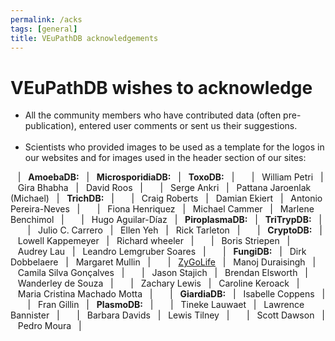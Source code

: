 ```yaml
---
permalink: /acks
tags: [general]
title: VEuPathDB acknowledgements
---
```


<h1>VEuPathDB wishes to acknowledge</h1>

<div class="static-content" markdown="1">

<ul class="cirbulletlist">
  <li>All the community members who have contributed data (often pre-publication), entered user comments or sent us their suggestions.</li>
  <br>
  <li>Scientists who provided images to be used as a template for the logos in our websites and for images used in the header section of our sites:
  </li>
</ul>
<p>
&nbsp;&nbsp;&nbsp;|&nbsp;&nbsp;&nbsp;<b>AmoebaDB:</b>&nbsp;&nbsp;&nbsp;|&nbsp;&nbsp;&nbsp;<b>MicrosporidiaDB:</b>&nbsp;&nbsp;&nbsp;|&nbsp;&nbsp;&nbsp;<b>ToxoDB:</b>&nbsp;&nbsp;&nbsp;|&nbsp;&nbsp;&nbsp;
&nbsp;&nbsp;&nbsp;|&nbsp;&nbsp;&nbsp;William Petri&nbsp;&nbsp;&nbsp;|&nbsp;&nbsp;&nbsp;Gira Bhabha&nbsp;&nbsp;&nbsp;|&nbsp;&nbsp;&nbsp;David Roos&nbsp;&nbsp;&nbsp;|&nbsp;&nbsp;&nbsp;
&nbsp;&nbsp;&nbsp;|&nbsp;&nbsp;&nbsp;Serge Ankri&nbsp;&nbsp;&nbsp;|&nbsp;&nbsp;&nbsp;Pattana Jaroenlak (Michael)&nbsp;&nbsp;&nbsp;|&nbsp;&nbsp;&nbsp;<b>TrichDB:</b>&nbsp;&nbsp;&nbsp;|&nbsp;&nbsp;&nbsp;
&nbsp;&nbsp;&nbsp;|&nbsp;&nbsp;&nbsp;Craig Roberts&nbsp;&nbsp;&nbsp;|&nbsp;&nbsp;&nbsp;Damian Ekiert&nbsp;&nbsp;&nbsp;|&nbsp;&nbsp;&nbsp;Antonio Pereira-Neves&nbsp;&nbsp;&nbsp;|&nbsp;&nbsp;&nbsp;
&nbsp;&nbsp;&nbsp;|&nbsp;&nbsp;&nbsp;Fiona Henriquez&nbsp;&nbsp;&nbsp;|&nbsp;&nbsp;&nbsp;Michael Cammer&nbsp;&nbsp;&nbsp;|&nbsp;&nbsp;&nbsp;Marlene Benchimol&nbsp;&nbsp;&nbsp;|&nbsp;&nbsp;&nbsp;
&nbsp;&nbsp;&nbsp;|&nbsp;&nbsp;&nbsp;Hugo Aguilar-Díaz&nbsp;&nbsp;&nbsp;|&nbsp;&nbsp;&nbsp;<b>PiroplasmaDB:</b>&nbsp;&nbsp;&nbsp;|&nbsp;&nbsp;&nbsp;<b>TriTrypDB:</b>&nbsp;&nbsp;&nbsp;|&nbsp;&nbsp;&nbsp;
&nbsp;&nbsp;&nbsp;|&nbsp;&nbsp;&nbsp;Julio C. Carrero&nbsp;&nbsp;&nbsp;|&nbsp;&nbsp;&nbsp;Ellen Yeh&nbsp;&nbsp;&nbsp;|&nbsp;&nbsp;&nbsp;Rick Tarleton&nbsp;&nbsp;&nbsp;|&nbsp;&nbsp;&nbsp;
&nbsp;&nbsp;&nbsp;|&nbsp;&nbsp;&nbsp;<b>CryptoDB:</b>&nbsp;&nbsp;&nbsp;|&nbsp;&nbsp;&nbsp;Lowell Kappemeyer&nbsp;&nbsp;&nbsp;|&nbsp;&nbsp;&nbsp;Richard wheeler&nbsp;&nbsp;&nbsp;|&nbsp;&nbsp;&nbsp;
&nbsp;&nbsp;&nbsp;|&nbsp;&nbsp;&nbsp;Boris Striepen&nbsp;&nbsp;&nbsp;|&nbsp;&nbsp;&nbsp;Audrey Lau&nbsp;&nbsp;&nbsp;|&nbsp;&nbsp;&nbsp;Leandro Lemgruber Soares&nbsp;&nbsp;&nbsp;|&nbsp;&nbsp;&nbsp;
&nbsp;&nbsp;&nbsp;|&nbsp;&nbsp;&nbsp;<b>FungiDB:</b>&nbsp;&nbsp;&nbsp;|&nbsp;&nbsp;&nbsp;Dirk Dobbelaere&nbsp;&nbsp;&nbsp;|&nbsp;&nbsp;&nbsp;Margaret Mullin&nbsp;&nbsp;&nbsp;|&nbsp;&nbsp;&nbsp;
&nbsp;&nbsp;&nbsp;|&nbsp;&nbsp;&nbsp;<a href="http://zygolife.org">ZyGoLife</a>&nbsp;&nbsp;&nbsp;|&nbsp;&nbsp;&nbsp;Manoj Duraisingh&nbsp;&nbsp;&nbsp;|&nbsp;&nbsp;&nbsp;Camila Silva Gonçalves&nbsp;&nbsp;&nbsp;|&nbsp;&nbsp;&nbsp;
&nbsp;&nbsp;&nbsp;|&nbsp;&nbsp;&nbsp;Jason Stajich&nbsp;&nbsp;&nbsp;|&nbsp;&nbsp;&nbsp;Brendan Elsworth&nbsp;&nbsp;&nbsp;|&nbsp;&nbsp;&nbsp;Wanderley de Souza&nbsp;&nbsp;&nbsp;|&nbsp;&nbsp;&nbsp;
&nbsp;&nbsp;&nbsp;|&nbsp;&nbsp;&nbsp;Zachary Lewis&nbsp;&nbsp;&nbsp;|&nbsp;&nbsp;&nbsp;Caroline Keroack&nbsp;&nbsp;&nbsp;|&nbsp;&nbsp;&nbsp;Maria Cristina Machado Motta&nbsp;&nbsp;&nbsp;|&nbsp;&nbsp;&nbsp;
&nbsp;&nbsp;&nbsp;|&nbsp;&nbsp;&nbsp;<b>GiardiaDB:</b>&nbsp;&nbsp;&nbsp;|&nbsp;&nbsp;&nbsp;Isabelle Coppens&nbsp;&nbsp;&nbsp;|&nbsp;&nbsp;&nbsp;
&nbsp;&nbsp;&nbsp;|&nbsp;&nbsp;&nbsp;Fran Gillin&nbsp;&nbsp;&nbsp;|&nbsp;&nbsp;&nbsp;<b>PlasmoDB:</b>&nbsp;&nbsp;&nbsp;|&nbsp;&nbsp;&nbsp;
&nbsp;&nbsp;&nbsp;|&nbsp;&nbsp;&nbsp;Tineke Lauwaet&nbsp;&nbsp;&nbsp;|&nbsp;&nbsp;&nbsp;Lawrence Bannister&nbsp;&nbsp;&nbsp;|&nbsp;&nbsp;&nbsp;
&nbsp;&nbsp;&nbsp;|&nbsp;&nbsp;&nbsp;Barbara Davids&nbsp;&nbsp;&nbsp;|&nbsp;&nbsp;&nbsp;Lewis Tilney&nbsp;&nbsp;&nbsp;|&nbsp;&nbsp;&nbsp;
&nbsp;&nbsp;&nbsp;|&nbsp;&nbsp;&nbsp;Scott Dawson&nbsp;&nbsp;&nbsp;|&nbsp;&nbsp;&nbsp;Pedro Moura&nbsp;&nbsp;&nbsp;|&nbsp;&nbsp;&nbsp;
</P>
</div>



